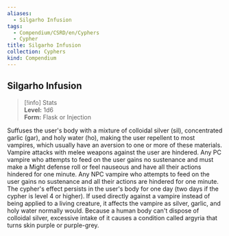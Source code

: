 ```yaml
---
aliases:
  - Silgarho Infusion
tags:
  - Compendium/CSRD/en/Cyphers
  - Cypher
title: Silgarho Infusion
collection: Cyphers
kind: Compendium
---
```

## Silgarho Infusion  
>[!info] Stats  
> **Level:** 1d6  
> **Form:** Flask or Injection
  
Suffuses the user's body with a mixture of colloidal silver (sil), concentrated garlic (gar), and holy water (ho), making the user repellent to most vampires, which usually have an aversion to one or more of these materials. Vampire attacks with melee weapons against the user are hindered. Any PC vampire who attempts to feed on the user gains no sustenance and must make a Might defense roll or feel nauseous and have all their actions hindered for one minute. Any NPC vampire who attempts to feed on the user gains no sustenance and all their actions are hindered for one minute. The cypher's effect persists in the user's body for one day (two days if the cypher is level 4 or higher). If used directly against a vampire instead of being applied to a living creature, it affects the vampire as silver, garlic, and holy water normally would. Because a human body can't dispose of colloidal silver, excessive intake of it causes a condition called argyria that turns skin purple or purple-grey.